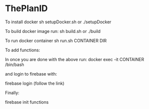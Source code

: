# ThePlanID


To install docker
sh setupDocker.sh or ./setupDocker

To build docker image run:
sh build.sh or ./build

To run docker container 
sh run.sh CONTAINER DIR



To add functions: 

In once you are done with the above run:
docker exec -it CONTAINER /bin/bash

and login to firebase with:

firebase login  (follow the link)

Finally:

firebase init functions



